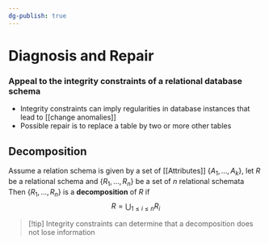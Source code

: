 ```yaml
---
dg-publish: true
---
```

# Diagnosis and Repair
### Appeal to the integrity constraints of a relational database schema
* Integrity constraints can imply regularities in database instances that lead to [[change anomalies]]
* Possible repair is to replace a table by two or more other tables
## Decomposition
Assume a relation schema is given by a set of [[Attributes]] $\{A_1, ... , A_k\}$, let $R$ be a relational schema and $\{R_1, …, R_n\}$ be a set of $n$ relational schemata
Then  $\{R_1, …, R_n\}$ is a **decomposition** of $R$ if $$R = \bigcup_{1\leq i\leq n}R_i$$
> [!tip] Integrity constraints can determine that a decomposition does not lose information


